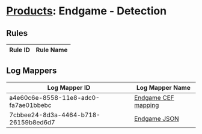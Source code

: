 # [Products](README.md): Endgame - Detection

## Rules

|Rule ID|Rule Name|
|----|----|


## Log Mappers

|Log Mapper ID|Log Mapper Name|
|----|----|
|a4e60c6e-8558-11e8-adc0-fa7ae01bbebc|[Endgame CEF mapping](../mappings/a4e60c6e-8558-11e8-adc0-fa7ae01bbebc.md)|
|7cbbee24-8d3a-4464-b718-26159b8ed6d7|[Endgame JSON](../mappings/7cbbee24-8d3a-4464-b718-26159b8ed6d7.md)|


